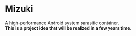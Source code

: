 # Mizuki
A high-performance Android system parasitic container.<br/>
<strong>This is a project idea that will be realized in a few years time.</strong>
